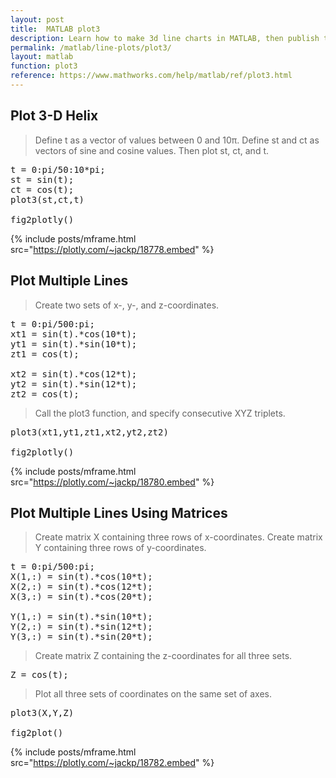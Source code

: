 ```yaml
---
layout: post
title:  MATLAB plot3
description: Learn how to make 3d line charts in MATLAB, then publish them to the Web with Plotly.
permalink: /matlab/line-plots/plot3/
layout: matlab
function: plot3
reference: https://www.mathworks.com/help/matlab/ref/plot3.html
---
```


## Plot 3-D Helix

> Define t as a vector of values between 0 and 10π. Define st and ct as vectors of sine and cosine values. Then plot st, ct, and t.

<pre class="mcode">
t = 0:pi/50:10*pi;
st = sin(t);
ct = cos(t);
plot3(st,ct,t)

fig2plotly()
</pre>

{% include posts/mframe.html src="https://plotly.com/~jackp/18778.embed" %}

<!--------------------- EXAMPLE BREAK ------------------------->
## Plot Multiple Lines

> Create two sets of x-, y-, and z-coordinates.

<pre class="mcode">
t = 0:pi/500:pi;
xt1 = sin(t).*cos(10*t);
yt1 = sin(t).*sin(10*t);
zt1 = cos(t);

xt2 = sin(t).*cos(12*t);
yt2 = sin(t).*sin(12*t);
zt2 = cos(t);
</pre>

> Call the plot3 function, and specify consecutive XYZ triplets.

<pre class="mcode">
plot3(xt1,yt1,zt1,xt2,yt2,zt2)

fig2plotly()
</pre>

{% include posts/mframe.html src="https://plotly.com/~jackp/18780.embed" %}

<!--------------------- EXAMPLE BREAK ------------------------->
## Plot Multiple Lines Using Matrices

> Create matrix X containing three rows of x-coordinates. Create matrix Y containing three rows of y-coordinates.

<pre class="mcode">
t = 0:pi/500:pi;
X(1,:) = sin(t).*cos(10*t);
X(2,:) = sin(t).*cos(12*t);
X(3,:) = sin(t).*cos(20*t);

Y(1,:) = sin(t).*sin(10*t);
Y(2,:) = sin(t).*sin(12*t);
Y(3,:) = sin(t).*sin(20*t);
</pre>

> Create matrix Z containing the z-coordinates for all three sets.

<pre class="mcode">
Z = cos(t);
</pre>

> Plot all three sets of coordinates on the same set of axes.

<pre class="mcode">
plot3(X,Y,Z)

fig2plot()
</pre>

{% include posts/mframe.html src="https://plotly.com/~jackp/18782.embed" %}

